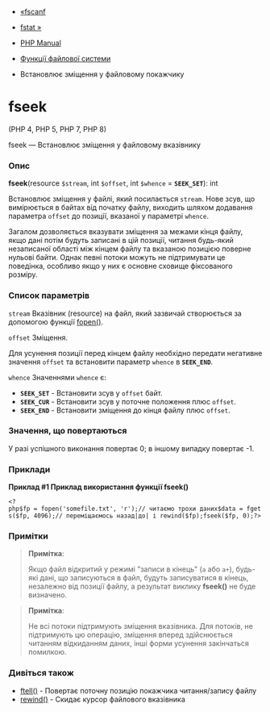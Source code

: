 - [«fscanf](function.fscanf.md)
- [fstat »](function.fstat.md)

- [PHP Manual](index.md)
- [Функції файлової системи](ref.filesystem.md)
- Встановлює зміщення у файловому покажчику

# fseek

(PHP 4, PHP 5, PHP 7, PHP 8)

fseek — Встановлює зміщення у файловому вказівнику

### Опис

**fseek**(resource `$stream`, int `$offset`, int `$whence` =
**`SEEK_SET`**): int

Встановлює зміщення у файлі, який посилається `stream`. Нове
зсув, що вимірюється в байтах від початку файлу, виходить шляхом
додавання параметра `offset` до позиції, вказаної у параметрі
`whence`.

Загалом дозволяється вказувати зміщення за межами кінця
файлу, якщо дані потім будуть записані в цій позиції, читання будь-який
незаписаної області між кінцем файлу та вказаною позицією поверне
нульові байти. Однак певні потоки можуть не підтримувати це
поведінка, особливо якщо у них є основне сховище фіксованого
розміру.

### Список параметрів

`stream`
Вказівник (resource) на файл, який зазвичай створюється за допомогою функції
[fopen()](function.fopen.md).

`offset`
Зміщення.

Для усунення позиції перед кінцем файлу необхідно передати
негативне значення `offset` та встановити параметр `whence` в
**`SEEK_END`**.

`whence`
Значеннями `whence` є:

- **`SEEK_SET`** - Встановити зсув у `offset` байт.
- **`SEEK_CUR`** - Встановити зсув у поточне положення плюс
`offset`.
- **`SEEK_END`** - Встановити зміщення до кінця файлу плюс `offset`.

### Значення, що повертаються

У разі успішного виконання повертає 0; в іншому випадку
повертає -1.

### Приклади

**Приклад #1 Приклад використання функції **fseek()****

`<?php$fp = fopen('somefile.txt', 'r');// читаємо трохи даних$data = fgets($fp, 4096);// переміщаємось назад|до| і rewind($fp);fseek($fp, 0);?> `

### Примітки

> **Примітка**:
>
> Якщо файл відкритий у режимі "записи в кінець" (`a` або `a+`), будь-які
> дані, що записуються в файл, будуть записуватися в кінець, незалежно
> від позиції файлу, а результат виклику **fseek()** не буде визначено.

> **Примітка**:
>
> Не всі потоки підтримують зміщення вказівника. Для потоків, не
> підтримують цю операцію, зміщення вперед здійснюється читанням
> відкиданням даних, інші форми усунення закінчаться помилкою.

### Дивіться також

- [ftell()](function.ftell.md) - Повертає поточну позицію
покажчика читання/запису файлу
- [rewind()](function.rewind.md) - Скидає курсор файлового
вказівника
